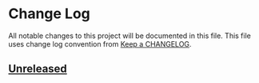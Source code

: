 # Change Log
All notable changes to this project will be documented in this file.
This file uses change log convention from [Keep a CHANGELOG](http://keepachangelog.com).

## [Unreleased][unreleased]


[unreleased]: https://github.com/hadenlabs/cookiecutter-ansible-role/compare/0.0.6...HEAD
[0.0.6]: https://github.com/hadenlabs/cookiecutter-ansible-role/compare/0.0.5...0.0.6
[0.0.5]: https://github.com/hadenlabs/cookiecutter-ansible-role/compare/0.0.4...0.0.5
[0.0.4]: https://github.com/hadenlabs/cookiecutter-ansible-role/compare/0.0.3...0.0.4
[0.0.3]: https://github.com/hadenlabs/cookiecutter-ansible-role/compare/0.0.2...0.0.3
[0.0.2]: https://github.com/hadenlabs/cookiecutter-ansible-role/compare/0.0.1...0.0.2
[0.0.1]: https://github.com/hadenlabs/cookiecutter-ansible-role/compare/0.0.0...0.0.1

[CHANGELOG.md]: CHANGELOG.md
[CONTRIBUTING.md]: CONTRIBUTING.md
[LICENCE.md]: LICENCE.md
[README.md]: README.md
